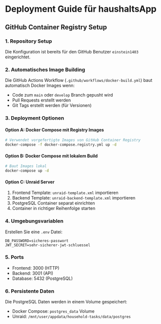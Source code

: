 # Deployment Guide für haushaltsApp

## GitHub Container Registry Setup

### 1. Repository Setup
Die Konfiguration ist bereits für den GitHub Benutzer `einstein1403` eingerichtet.

### 2. Automatisches Image Building
Die GitHub Actions Workflow (`.github/workflows/docker-build.yml`) baut automatisch Docker Images wenn:
- Code zum `main` oder `develop` Branch gepusht wird
- Pull Requests erstellt werden
- Git Tags erstellt werden (für Versionen)

### 3. Deployment Optionen

#### Option A: Docker Compose mit Registry Images
```bash
# Verwendet vorgefertigte Images von GitHub Container Registry
docker-compose -f docker-compose.registry.yml up -d
```

#### Option B: Docker Compose mit lokalem Build
```bash
# Baut Images lokal
docker-compose up -d
```

#### Option C: Unraid Server
1. Frontend Template: `unraid-template.xml` importieren
2. Backend Template: `unraid-backend-template.xml` importieren
3. PostgreSQL Container separat einrichten
4. Container in richtiger Reihenfolge starten

### 4. Umgebungsvariablen
Erstellen Sie eine `.env` Datei:
```
DB_PASSWORD=sicheres-passwort
JWT_SECRET=sehr-sicherer-jwt-schluessel
```

### 5. Ports
- Frontend: 3000 (HTTP)
- Backend: 3001 (API)
- Database: 5432 (PostgreSQL)

### 6. Persistente Daten
Die PostgreSQL Daten werden in einem Volume gespeichert:
- Docker Compose: `postgres_data` Volume
- Unraid: `/mnt/user/appdata/household-tasks/data/postgres`